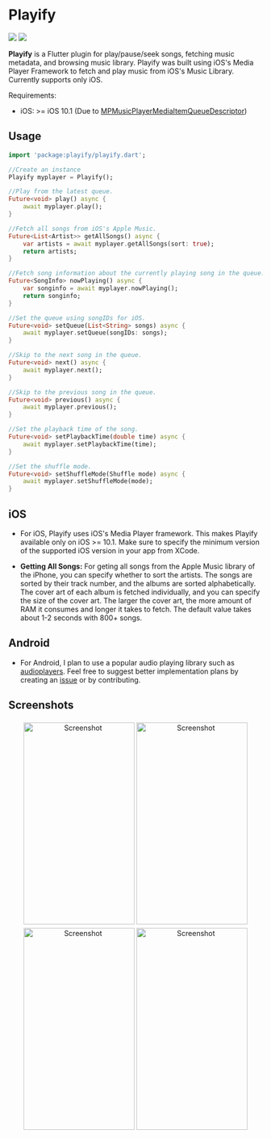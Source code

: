 # Playify

![](https://badgen.net/pub/v/playify) ![](https://badgen.net/pub/flutter-platform/playify)

<b>Playify</b> is a Flutter plugin for play/pause/seek songs, fetching music metadata, and browsing music library. Playify was built using iOS's Media Player Framework to fetch and play music from iOS's Music Library. Currently supports only iOS.

Requirements:

- iOS: >= iOS 10.1 (Due to [MPMusicPlayerMediaItemQueueDescriptor](https://developer.apple.com/documentation/mediaplayer/mpmusicplayermediaitemqueuedescriptor))

## Usage

```dart
import 'package:playify/playify.dart';

//Create an instance
Playify myplayer = Playify();

//Play from the latest queue.
Future<void> play() async {
	await myplayer.play();
}

//Fetch all songs from iOS's Apple Music.
Future<List<Artist>> getAllSongs() async {
	var artists = await myplayer.getAllSongs(sort: true);
	return artists;
}

//Fetch song information about the currently playing song in the queue.
Future<SongInfo> nowPlaying() async {
	var songinfo = await myplayer.nowPlaying();
	return songinfo;
}

//Set the queue using songIDs for iOS.
Future<void> setQueue(List<String> songs) async {
	await myplayer.setQueue(songIDs: songs);
}

//Skip to the next song in the queue.
Future<void> next() async {
	await myplayer.next();
}

//Skip to the previous song in the queue.
Future<void> previous() async {
	await myplayer.previous();
}

//Set the playback time of the song.
Future<void> setPlaybackTime(double time) async {
	await myplayer.setPlaybackTime(time);
}

//Set the shuffle mode.
Future<void> setShuffleMode(Shuffle mode) async {
	await myplayer.setShuffleMode(mode);
}
```

## iOS

- For iOS, Playify uses iOS's Media Player framework. This makes Playify available only on iOS >= 10.1. Make sure to specify the minimum version of the supported iOS version in your app from XCode.

- <b>Getting All Songs:</b> For geting all songs from the Apple Music library of the iPhone, you can specify whether to sort the artists. The songs are sorted by their track number, and the albums are sorted alphabetically. The cover art of each album is fetched individually, and you can specify the size of the cover art. The larger the cover art, the more amount of RAM it consumes and longer it takes to fetch. The default value takes about 1-2 seconds with 800+ songs.

## Android

- For Android, I plan to use a popular audio playing library such as [audioplayers](https://pub.dev/packages/audioplayers). Feel free to suggest better implementation plans by creating an [issue](https://github.com/iberatkaya/playify/issues) or by contributing.

## Screenshots

<p align="center">
    <img alt="Screenshot" style="margin-top: 4px;" alt="Screenshot" src="https://raw.githubusercontent.com/iberatkaya/playify/master/example/screenshots/1.png" width="220" height="400">
    <img alt="Screenshot" style="margin-top: 4px;" alt="Screenshot" src="https://raw.githubusercontent.com/iberatkaya/playify/master/example/screenshots/2.png" width="220" height="400">
    <img alt="Screenshot" style="margin-top: 4px;" alt="Screenshot" src="https://raw.githubusercontent.com/iberatkaya/playify/master/example/screenshots/3.png" width="220" height="400">
	<img alt="Screenshot" style="margin-top: 4px;" alt="Screenshot" src="https://raw.githubusercontent.com/iberatkaya/playify/master/example/screenshots/4.png" width="220" height="400">
</p>
